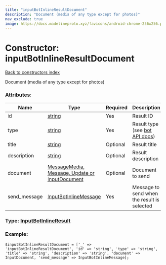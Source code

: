 ```yaml
---
title: "inputBotInlineResultDocument"
description: "Document (media of any type except for photos)"
nav_exclude: true
image: https://docs.madelineproto.xyz/favicons/android-chrome-256x256.png
---
```

# Constructor: inputBotInlineResultDocument  
[Back to constructors index](/API_docs/constructors/index.html)



Document (media of any type except for photos)

### Attributes:

| Name     |    Type       | Required | Description |
|----------|---------------|----------|-------------|
|id|[string](/API_docs/types/string.html) | Yes|Result ID|
|type|[string](/API_docs/types/string.html) | Yes|Result type (see [bot API docs](https://core.telegram.org/bots/api#inlinequeryresult))|
|title|[string](/API_docs/types/string.html) | Optional|Result title|
|description|[string](/API_docs/types/string.html) | Optional|Result description|
|document|[MessageMedia, Message, Update or InputDocument](/API_docs/types/InputDocument.html) | Optional|Document to send|
|send\_message|[InputBotInlineMessage](/API_docs/types/InputBotInlineMessage.html) | Yes|Message to send when the result is selected|



### Type: [InputBotInlineResult](/API_docs/types/InputBotInlineResult.html)


### Example:

```
$inputBotInlineResultDocument = ['_' => 'inputBotInlineResultDocument', 'id' => 'string', 'type' => 'string', 'title' => 'string', 'description' => 'string', 'document' => InputDocument, 'send_message' => InputBotInlineMessage];
```  
